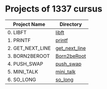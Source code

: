 # Projects of 1337 cursus


| Project Name           | Directory                            |
| ---------------------- | ------------------------------------ |
| 0. LIBFT               | [libft](./libft)                     |
| 1. PRINTF              | [printf](./printf)                   |
| 2. GET_NEXT_LINE       | [get_next_line](./get_next_line)     |
| 3. BORN2BEROOT         | [Born2beRoot](./Born2beRoot)         |
| 4. PUSH_SWAP           | [push_swap](./push_swap)             |
| 5. MINI_TALK           | [mini_talk](./mini_talk)             |
| 6. SO_LONG             | [so_long](./so_long)                 |
